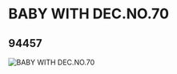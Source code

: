 # BABY WITH DEC.NO.70
## 94457
![BABY WITH DEC.NO.70](https://lc-www-live-s.legocdn.com/media/bricks/5/2/6023874.jpg)